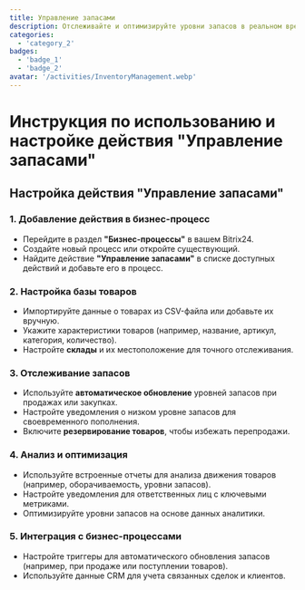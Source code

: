```yaml
---
title: Управление запасами
description: Отслеживайте и оптимизируйте уровни запасов в реальном времени.
categories: 
  - 'category_2'
badges: 
  - 'badge_1'
  - 'badge_2'
avatar: '/activities/InventoryManagement.webp'
---
```

# Инструкция по использованию и настройке действия "Управление запасами"

## **Настройка действия "Управление запасами"**

### 1. Добавление действия в бизнес-процесс
- Перейдите в раздел **"Бизнес-процессы"** в вашем Bitrix24.
- Создайте новый процесс или откройте существующий.
- Найдите действие **"Управление запасами"** в списке доступных действий и добавьте его в процесс.

### 2. Настройка базы товаров
- Импортируйте данные о товарах из CSV-файла или добавьте их вручную.
- Укажите характеристики товаров (например, название, артикул, категория, количество).
- Настройте **склады** и их местоположение для точного отслеживания.

### 3. Отслеживание запасов
- Используйте **автоматическое обновление** уровней запасов при продажах или закупках.
- Настройте уведомления о низком уровне запасов для своевременного пополнения.
- Включите **резервирование товаров**, чтобы избежать перепродажи.

### 4. Анализ и оптимизация
- Используйте встроенные отчеты для анализа движения товаров (например, оборачиваемость, уровни запасов).
- Настройте уведомления для ответственных лиц с ключевыми метриками.
- Оптимизируйте уровни запасов на основе данных аналитики.

### 5. Интеграция с бизнес-процессами
- Настройте триггеры для автоматического обновления запасов (например, при продаже или поступлении товаров).
- Используйте данные CRM для учета связанных сделок и клиентов.